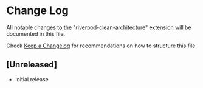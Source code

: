 # Change Log

All notable changes to the "riverpod-clean-architecture" extension will be documented in this file.

Check [Keep a Changelog](http://keepachangelog.com/) for recommendations on how to structure this file.

## [Unreleased]

- Initial release